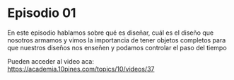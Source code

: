 # Episodio 01
En este episodio hablamos sobre qué es diseñar, cuál es el diseño que nosotros armamos
y vimos la importancia de tener objetos completos para que nuestros diseños nos enseñen
y podamos controlar el paso del tiempo

Pueden acceder al video aca: https://academia.10pines.com/topics/10/videos/37
